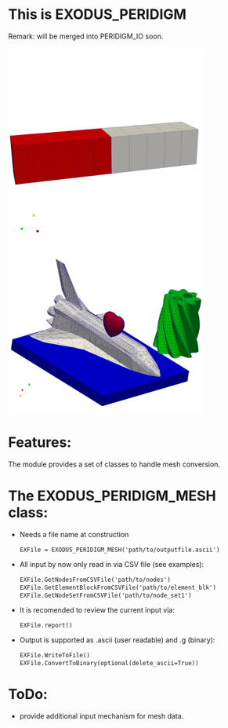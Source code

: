 # This is EXODUS_PERIDIGM

Remark: will be merged into PERIDIGM_IO soon.

<img src="TestCase1/TestCase1_Paraview.png" width="400">
<img src="TestCase2/TestCase2_Paraview.png" width="400">

# Features:

The module provides a set of classes to handle mesh conversion.

# The EXODUS_PERIDIGM_MESH class:
* Needs a file name at construction
  ```
  EXFile = EXODUS_PERIDIGM_MESH('path/to/outputfile.ascii')
  ```
* All input by now only read in via CSV file (see examples):
  ```
  EXFile.GetNodesFromCSVFile('path/to/nodes')
  EXFile.GetElementBlockFromCSVFile('path/to/element_blk')
  EXFile.GetNodeSetFromCSVFile('path/to/node_set1')
  ```
* It is recomended to review the current input via:
  ```
  EXFile.report()
  ```
* Output is supported as .ascii (user readable) and .g (binary):
  ```
  EXFile.WriteToFile()
  EXFile.ConvertToBinary(optional(delete_ascii=True))
  ```

# ToDo:
* provide additional input mechanism for mesh data.
